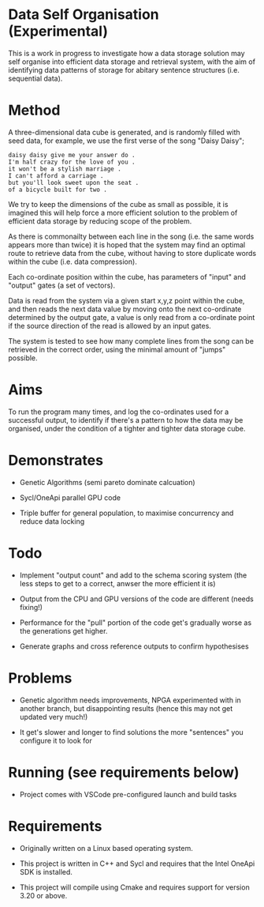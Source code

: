 # Data Self Organisation (Experimental)

This is a work in progress to investigate how a data storage solution may self organise into efficient data storage and retrieval system, with the aim of identifying data patterns of storage for abitary sentence structures (i.e. sequential data).

# Method

A three-dimensional data cube is generated, and is randomly filled with seed data, for example, we use the first verse of the song "Daisy Daisy";

```
daisy daisy give me your answer do .
I'm half crazy for the love of you .
it won't be a stylish marriage .
I can't afford a carriage .
but you'll look sweet upon the seat .
of a bicycle built for two .
```

We try to keep the dimensions of the cube as small as possible, it is imagined this will help force a more efficient solution to the problem of efficient data storage by reducing scope of the problem.

As there is commonailty between each line in the song (i.e. the same words appears more than twice) it is hoped that the system may find an optimal route to retrieve data from the cube, without having to store duplicate words within the cube (i.e. data compression).

Each co-ordinate position within the cube, has parameters of "input" and "output" gates (a set of vectors).

Data is read from the system via a given start x,y,z point within the cube, and then reads the next data value by moving onto the next co-ordinate determined by the output gate, a value is only read from a co-ordinate point if the source direction of the read is allowed by an input gates.

The system is tested to see how many complete lines from the song can be retrieved in the correct order, using the minimal amount of "jumps" possible.

# Aims

To run the program many times, and log the co-ordinates used for a successful output, to identify if there's a pattern to how the data may be organised, under the condition of a tighter and tighter data storage cube.

# Demonstrates

- Genetic Algorithms (semi pareto dominate calcuation)

- Sycl/OneApi parallel GPU code 

- Triple buffer for general population, to maximise concurrency and reduce data locking

# Todo

- Implement "output count" and add to the schema scoring system (the less steps to get to a correct, anwser the more efficient it is)

- Output from the CPU and GPU versions of the code are different (needs fixing!)

- Performance for the "pull" portion of the code get's gradually worse as the generations get higher.

- Generate graphs and cross reference outputs to confirm hypothesises

# Problems

- Genetic algorithm needs improvements, NPGA experimented with in another branch, but disappointing results (hence this may not get updated very much!)

- It get's slower and longer to find solutions the more "sentences" you configure it to look for

# Running (see requirements below)

- Project comes with VSCode pre-configured launch and build tasks

# Requirements

- Originally written on a Linux based operating system.

- This project is written in C++ and Sycl and requires that the Intel OneApi SDK is installed.

- This project will compile using Cmake and requires support for version 3.20 or above.


